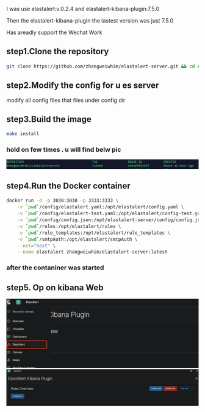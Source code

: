 I was use elastalert:v.0.2.4 and elastalert-kibana-plugin:7.5.0

Then the elastalert-kibana-plugin the lastest version was just 7.5.0  


Has areadly support the Wechat Work 

## step1.Clone the repository
```bash
git clone https://github.com/zhangweiwhim/elastalert-server.git && cd elastalert-server

```

## step2.Modify the config for u es server
modify all config files that files under config dir  


## step3.Build the image
```bash
make install
```
### hold on few times . u will find belw pic

![image](http://github.com/zhangweiwhim/readme_add_pic/raw/master/images/elasalert1.png)


## step4.Run the Docker container

```bash
docker run -d -p 3030:3030 -p 3333:3333 \
    -v `pwd`/config/elastalert.yaml:/opt/elastalert/config.yaml \
    -v `pwd`/config/elastalert-test.yaml:/opt/elastalert/config-test.yaml \
    -v `pwd`/config/config.json:/opt/elastalert-server/config/config.json \
    -v `pwd`/rules:/opt/elastalert/rules \
    -v `pwd`/rule_templates:/opt/elastalert/rule_templates \
    -v `pwd`/smtpAuth:/opt/elastalert/smtpAuth \
    --net="host" \
    --name elastalert zhangweiwhim/elastalert-server:latest

```

### after the contaniner was started

## step5. Op on kibana Web 

![image](http://github.com/zhangweiwhim/readme_add_pic/raw/master/images/elastalert2-1.png)
![image](http://github.com/zhangweiwhim/readme_add_pic/raw/master/images/elastalert2-2.png)

